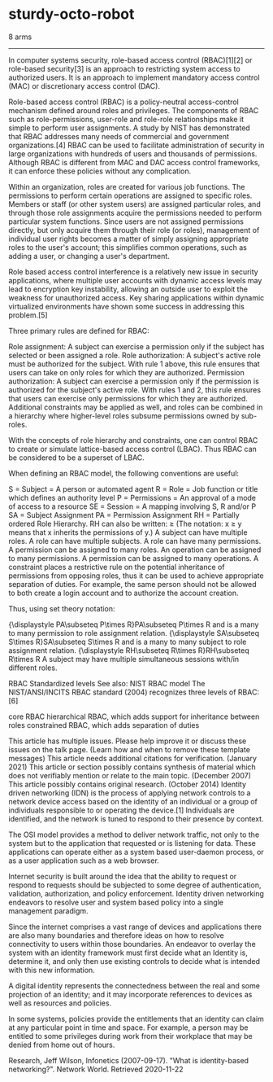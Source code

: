 # sturdy-octo-robot
8 arms
***********************************************

In computer systems security, role-based access control (RBAC)[1][2] or role-based security[3] is an approach to restricting system access to authorized users. It is an approach to implement mandatory access control (MAC) or discretionary access control (DAC).

Role-based access control (RBAC) is a policy-neutral access-control mechanism defined around roles and privileges. The components of RBAC such as role-permissions, user-role and role-role relationships make it simple to perform user assignments. A study by NIST has demonstrated that RBAC addresses many needs of commercial and government organizations.[4] RBAC can be used to facilitate administration of security in large organizations with hundreds of users and thousands of permissions. Although RBAC is different from MAC and DAC access control frameworks, it can enforce these policies without any complication.

Within an organization, roles are created for various job functions. The permissions to perform certain operations are assigned to specific roles. Members or staff (or other system users) are assigned particular roles, and through those role assignments acquire the permissions needed to perform particular system functions. Since users are not assigned permissions directly, but only acquire them through their role (or roles), management of individual user rights becomes a matter of simply assigning appropriate roles to the user's account; this simplifies common operations, such as adding a user, or changing a user's department.

Role based access control interference is a relatively new issue in security applications, where multiple user accounts with dynamic access levels may lead to encryption key instability, allowing an outside user to exploit the weakness for unauthorized access. Key sharing applications within dynamic virtualized environments have shown some success in addressing this problem.[5]

Three primary rules are defined for RBAC:

Role assignment: A subject can exercise a permission only if the subject has selected or been assigned a role.
Role authorization: A subject's active role must be authorized for the subject. With rule 1 above, this rule ensures that users can take on only roles for which they are authorized.
Permission authorization: A subject can exercise a permission only if the permission is authorized for the subject's active role. With rules 1 and 2, this rule ensures that users can exercise only permissions for which they are authorized.
Additional constraints may be applied as well, and roles can be combined in a hierarchy where higher-level roles subsume permissions owned by sub-roles.

With the concepts of role hierarchy and constraints, one can control RBAC to create or simulate lattice-based access control (LBAC). Thus RBAC can be considered to be a superset of LBAC.

When defining an RBAC model, the following conventions are useful:

S = Subject = A person or automated agent
R = Role = Job function or title which defines an authority level
P = Permissions = An approval of a mode of access to a resource
SE = Session = A mapping involving S, R and/or P
SA = Subject Assignment
PA = Permission Assignment
RH = Partially ordered Role Hierarchy. RH can also be written: ≥ (The notation: x ≥ y means that x inherits the permissions of y.)
A subject can have multiple roles.
A role can have multiple subjects.
A role can have many permissions.
A permission can be assigned to many roles.
An operation can be assigned to many permissions.
A permission can be assigned to many operations.
A constraint places a restrictive rule on the potential inheritance of permissions from opposing roles, thus it can be used to achieve appropriate separation of duties. For example, the same person should not be allowed to both create a login account and to authorize the account creation.

Thus, using set theory notation:

{\displaystyle PA\subseteq P\times R}PA\subseteq P\times R and is a many to many permission to role assignment relation.
{\displaystyle SA\subseteq S\times R}SA\subseteq S\times R and is a many to many subject to role assignment relation.
{\displaystyle RH\subseteq R\times R}RH\subseteq R\times R
A subject may have multiple simultaneous sessions with/in different roles.


RBAC
Standardized levels
See also: NIST RBAC model
The NIST/ANSI/INCITS RBAC standard (2004) recognizes three levels of RBAC:[6]

core RBAC
hierarchical RBAC, which adds support for inheritance between roles
constrained RBAC, which adds separation of duties

	
This article has multiple issues. Please help improve it or discuss these issues on the talk page. (Learn how and when to remove these template messages)
This article needs additional citations for verification. (January 2021)
This article or section possibly contains synthesis of material which does not verifiably mention or relate to the main topic. (December 2007)
This article possibly contains original research. (October 2014)
Identity driven networking (IDN) is the process of applying network controls to a network device access based on the identity of an individual or a group of individuals responsible to or operating the device.[1] Individuals are identified, and the network is tuned to respond to their presence by context.

The OSI model provides a method to deliver network traffic, not only to the system but to the application that requested or is listening for data. These applications can operate either as a system based user-daemon process, or as a user application such as a web browser.

Internet security is built around the idea that the ability to request or respond to requests should be subjected to some degree of authentication, validation, authorization, and policy enforcement. Identity driven networking endeavors to resolve user and system based policy into a single management paradigm.

Since the internet comprises a vast range of devices and applications there are also many boundaries and therefore ideas on how to resolve connectivity to users within those boundaries. An endeavor to overlay the system with an identity framework must first decide what an Identity is, determine it, and only then use existing controls to decide what is intended with this new information.


A digital identity represents the connectedness between the real and some projection of an identity; and it may incorporate references to devices as well as resources and policies.

In some systems, policies provide the entitlements that an identity can claim at any particular point in time and space. For example, a person may be entitled to some privileges during work from their workplace that may be denied from home out of hours.

 Research, Jeff Wilson, Infonetics (2007-09-17). "What is identity-based networking?". Network World. Retrieved 2020-11-22
